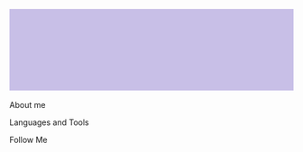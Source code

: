 <!--
**AnastasiiaZubarieva/anastasiiazubarieva** is a ✨ _special_ ✨ repository because its `README.md` (this file) appears on your GitHub profile.

Here are some ideas to get you started:

- 🔭 I’m currently working on ...
- 🌱 I’m currently learning ...
- 👯 I’m looking to collaborate on ...
- 🤔 I’m looking for help with ...
- 💬 Ask me about ...
- 📫 How to reach me: ...
- 😄 Pronouns: ...
- ⚡ Fun fact: ...
-->

[![Header](https://github.com/AnastasiiaZubarieva/anastasiiazubarieva/blob/main/assets/header.png)](https://www.linkedin.com/in/anastasiia-zubarieva/)



About me

Languages and Tools

Follow Me
